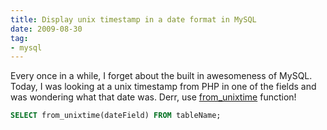 ```yaml
---
title: Display unix timestamp in a date format in MySQL
date: 2009-08-30
tag:
- mysql
---
```

Every once in a while, I forget about the built in awesomeness of MySQL.  Today, I was looking at a unix timestamp from PHP in one of the fields and was wondering what that date was.  Derr, use [from_unixtime](http://dev.mysql.com/doc/refman/5.1/en/date-and-time-functions.html#function_from-unixtime) function!

<!--more-->

```sql
SELECT from_unixtime(dateField) FROM tableName;
```    
